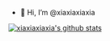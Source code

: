 - 👋 Hi, I’m @xiaxiaxiaxia

[![xiaxiaxiaxia's github stats](https://github-readme-stats.vercel.app/api?username=xiaxiaxiaxia)](https://github.com/xiaxiaxiaxia/xiaxiaxiaxia)
